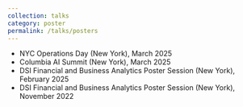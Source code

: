 ```yaml
---
collection: talks
category: poster
permalink: /talks/posters
---
```


<ul>
  <li>NYC Operations Day (New York), March 2025</li>
  <li>Columbia AI Summit (New York), March 2025</li>
  <li>DSI Financial and Business Analytics Poster Session (New York), February 2025</li>
  <li>DSI Financial and Business Analytics Poster Session (New York), November 2022</li>
</ul>

